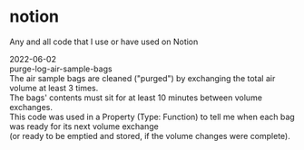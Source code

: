 # notion
Any and all code that I use or have used on Notion

  2022-06-02<br/>
  purge-log-air-sample-bags<br/>
    The air sample bags are cleaned ("purged") by exchanging the total air volume at least 3 times.<br/>
    The bags' contents must sit for at least 10 minutes between volume exchanges.<br/>
    This code was used in a Property (Type: Function) to tell me when each bag was ready for its next volume exchange<br/>
    (or ready to be emptied and stored, if the volume changes were complete).<br/>
